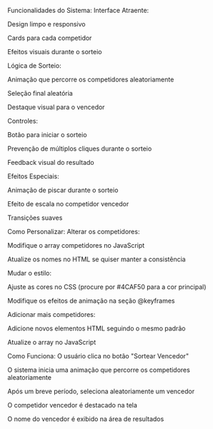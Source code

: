 Funcionalidades do Sistema:
Interface Atraente:

Design limpo e responsivo

Cards para cada competidor

Efeitos visuais durante o sorteio

Lógica de Sorteio:

Animação que percorre os competidores aleatoriamente

Seleção final aleatória

Destaque visual para o vencedor

Controles:

Botão para iniciar o sorteio

Prevenção de múltiplos cliques durante o sorteio

Feedback visual do resultado

Efeitos Especiais:

Animação de piscar durante o sorteio

Efeito de escala no competidor vencedor

Transições suaves

Como Personalizar:
Alterar os competidores:

Modifique o array competidores no JavaScript

Atualize os nomes no HTML se quiser manter a consistência

Mudar o estilo:

Ajuste as cores no CSS (procure por #4CAF50 para a cor principal)

Modifique os efeitos de animação na seção @keyframes

Adicionar mais competidores:

Adicione novos elementos HTML seguindo o mesmo padrão

Atualize o array no JavaScript

Como Funciona:
O usuário clica no botão "Sortear Vencedor"

O sistema inicia uma animação que percorre os competidores aleatoriamente

Após um breve período, seleciona aleatoriamente um vencedor

O competidor vencedor é destacado na tela

O nome do vencedor é exibido na área de resultados